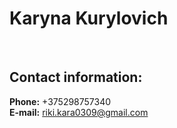 **<h1>Karyna Kurylovich</h1>**
<br>
**<h2>Contact information:</h2>**
**Phone:** +375298757340 <br>
**E-mail:** riki.kara0309@gmail.com


